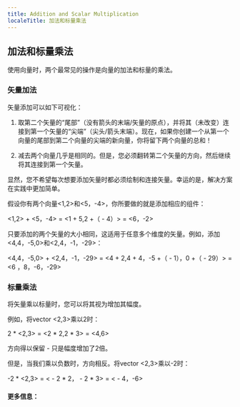 ```yaml
---
title: Addition and Scalar Multiplication
localeTitle: 加法和标量乘法
---
```

## 加法和标量乘法

使用向量时，两个最常见的操作是向量的加法和标量的乘法。

### 矢量加法

矢量添加可以如下可视化：

1.  取第二个矢量的“尾部”（没有箭头的末端/矢量的原点），并将其（未改变）连接到第一个矢量的“尖端”（尖头/箭头末端）。现在，如果你创建一个从第一个向量的尾部到第二个向量的尖端的新向量，你将留下两个向量的总和！
    
2.  减去两个向量几乎是相同的。但是，您必须翻转第二个矢量的方向，然后继续将其连接到第一个矢量。
    

显然，您不希望每次想要添加矢量时都必须绘制和连接矢量。幸运的是，解决方案在实践中更加简单。

假设你有两个向量<1,2>和<5，-4>，你所要做的就是添加相应的组件：

 <1,2> + <5，-4> = <1 + 5,2 +（ -  4）> = <6，-2> 

只要添加的两个矢量的大小相同，这适用于任意多个维度的矢量。例如，添加<4,4，-5,0>和<2,4，-1，-29>：

 <4,4，-5,0> + <2,4，-1，-29> = <4 + 2,4 + 4，-5 +（ -  1），0 +（ -  29）> = <6 ，8，-6，-29> 

### 标量乘法

将矢量乘以标量时，您可以将其视为增加其幅度。

例如，将vector <2,3>乘以2时：

 2 \* <2,3> = <2 \* 2,2 \* 3> = <4,6> 

方向得以保留 - 只是幅度增加了2倍。

但是，当我们乘以负数时，方向相反。将vector <2,3>乘以-2时：

 -2 \* <2,3> = < -  2 \* 2， -  2 \* 3> = < -  4，-6> 

#### 更多信息：